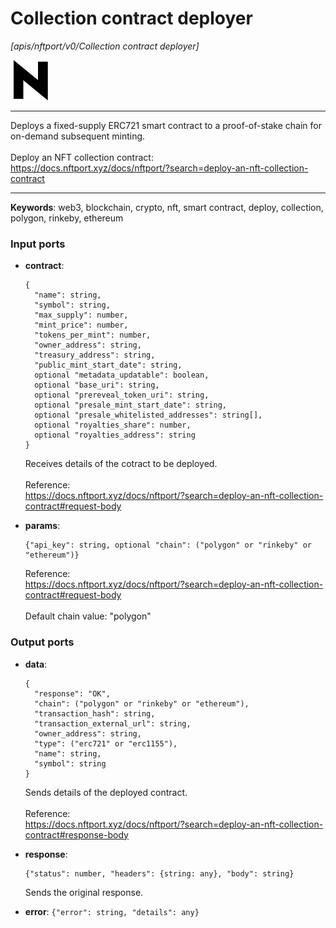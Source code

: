 # Collection contract deployer

_[apis/nftport/v0/Collection contract deployer]_

![icon](</assets/icons/352b98b2-6df6-4a21-93e1-a31cf5b9311d.png>)

---

Deploys a fixed-supply ERC721 smart contract to a proof-of-stake chain for on-demand subsequent minting.<br>
<br>
Deploy an NFT collection contract:<br>
https://docs.nftport.xyz/docs/nftport/?search=deploy-an-nft-collection-contract<br>

---

__Keywords__: web3, blockchain, crypto, nft, smart contract, deploy, collection, polygon, rinkeby, ethereum

### Input ports

* __contract__: 
    ```
    {
      "name": string,
      "symbol": string,
      "max_supply": number,
      "mint_price": number,
      "tokens_per_mint": number,
      "owner_address": string,
      "treasury_address": string,
      "public_mint_start_date": string,
      optional "metadata_updatable": boolean,
      optional "base_uri": string,
      optional "prereveal_token_uri": string,
      optional "presale_mint_start_date": string,
      optional "presale_whitelisted_addresses": string[],
      optional "royalties_share": number,
      optional "royalties_address": string
    }
    ```

    Receives details of the cotract to be deployed.<br>
    <br>
    Reference:<br>
    https://docs.nftport.xyz/docs/nftport/?search=deploy-an-nft-collection-contract#request-body<br>


* __params__: 
    ```
    {"api_key": string, optional "chain": ("polygon" or "rinkeby" or "ethereum")}
    ```

    Reference:<br>
    https://docs.nftport.xyz/docs/nftport/?search=deploy-an-nft-collection-contract#request-body<br>
    <br>
    Default chain value: "polygon"<br>

### Output ports

* __data__: 
    ```
    {
      "response": "OK",
      "chain": ("polygon" or "rinkeby" or "ethereum"),
      "transaction_hash": string,
      "transaction_external_url": string,
      "owner_address": string,
      "type": ("erc721" or "erc1155"),
      "name": string,
      "symbol": string
    }
    ```

    Sends details of the deployed contract.<br>
    <br>
    Reference:<br>
    https://docs.nftport.xyz/docs/nftport/?search=deploy-an-nft-collection-contract#response-body<br>


* __response__: 
    ```
    {"status": number, "headers": {string: any}, "body": string}
    ```

    Sends the original response.<br>


* __error__: ` {"error": string, "details": any} `

